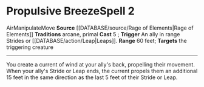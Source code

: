﻿---
actions: '[reaction]'
element: Air
heighten_level: '2'
id: '1319'
level: '2'
name: Propulsive Breeze
range: 60 feet
rarity: Common
source: '[[DATABASE/source/Rage of Elements|Rage of Elements]]'
target: the triggering creature
tradition:
- Arcane
- Primal
trait:
- '[[DATABASE/trait/Air|Air]]'
- '[[DATABASE/trait/Manipulate|Manipulate]]'
- '[[DATABASE/trait/Move|Move]]'
trigger: An ally in range Strides or [[DATABASE/action/Leap|Leaps]] .
type: Spell

---
# Propulsive Breeze<span class="item-type">Spell 2</span>

<span class="item-trait">Air</span><span class="item-trait">Manipulate</span><span class="item-trait">Move</span>
**Source** [[DATABASE/source/Rage of Elements|Rage of Elements]]
**Traditions** arcane, primal
**Cast** <span class="action-icon">5</span> ; **Trigger** An ally in range Strides or [[DATABASE/action/Leap|Leaps]].
**Range** 60 feet; **Targets** the triggering creature

---
You create a current of wind at your ally's back, propelling their movement. When your ally's Stride or Leap ends, the current propels them an additional 15 feet in the same direction as the last 5 feet of their Stride or Leap.